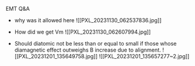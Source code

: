 
EMT Q&A

- why was it allowed here
![[PXL_20231130_062537836.jpg]]

- How did we get Vm
![[PXL_20231130_062607994.jpg]]

- Should diatomic not be less than or equal to small if those whose diamagnetic effect outweighs B increase due to alignment.
  ![[PXL_20231201_135649758.jpg]]
![[PXL_20231201_135657277~2.jpg]]